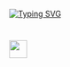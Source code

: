 <a href="https://github.com/Pablopicasso74/Portfolio"><img src="https://readme-typing-svg.demolab.com?font=Fira+Code&weight=450&pause=1000&color=0B54F7&background=78FF2600&vCenter=true&width=1500&lines=Hi+there!++I'm+Pavel!" alt="Typing SVG" /><h1 align="left"><img src="https://github.com/blackcater/blackcater/raw/main/images/Hi.gif" height="32"/></h1></a>




